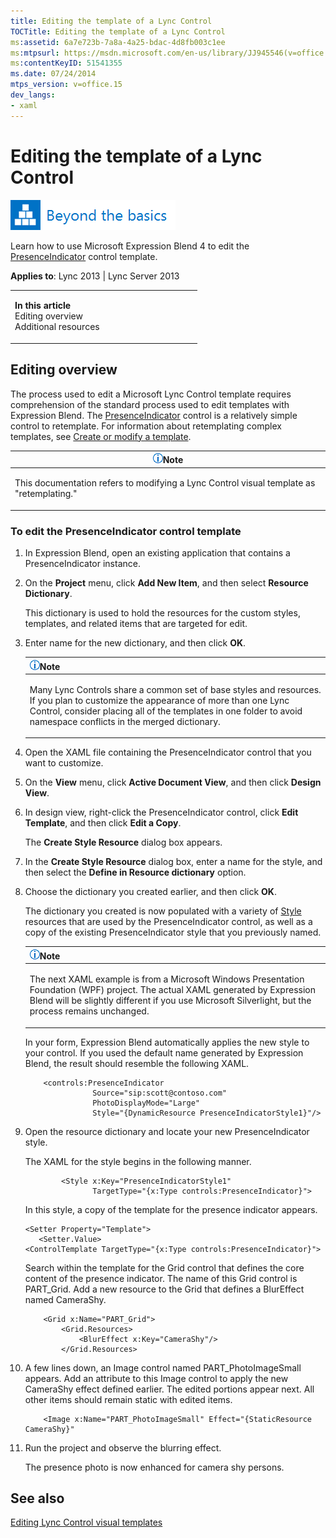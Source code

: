 ```yaml
---
title: Editing the template of a Lync Control
TOCTitle: Editing the template of a Lync Control
ms:assetid: 6a7e723b-7a8a-4a25-bdac-4d8fb003c1ee
ms:mtpsurl: https://msdn.microsoft.com/en-us/library/JJ945546(v=office.15)
ms:contentKeyID: 51541355
ms.date: 07/24/2014
mtps_version: v=office.15
dev_langs:
- xaml
---
```


# Editing the template of a Lync Control

![Beyond the basics topic](images/JJ937254.mod_icon_beyondbasics_long(Office.15).png "Beyond the basics topic")

Learn how to use Microsoft Expression Blend 4 to edit the [PresenceIndicator](https://msdn.microsoft.com/en-us/library/hh345947\(v=office.15\)) control template.



**Applies to**: Lync 2013 | Lync Server 2013

<table>
<colgroup>
<col style="width: 50%" />
<col style="width: 50%" />
</colgroup>
<tbody>
<tr class="odd">
<td><p><strong>In this article</strong><br />
Editing overview<br />
Additional resources</p></td>
<td><p></p></td>
</tr>
</tbody>
</table>

## Editing overview

The process used to edit a Microsoft Lync Control template requires comprehension of the standard process used to edit templates with Expression Blend. The [PresenceIndicator](https://msdn.microsoft.com/en-us/library/hh345947\(v=office.15\)) control is a relatively simple control to retemplate. For information about retemplating complex templates, see [Create or modify a template](http://msdn.microsoft.com/en-us/library/cc294908\(v=expression.40\).aspx).

<table>
<colgroup>
<col style="width: 100%" />
</colgroup>
<thead>
<tr class="header">
<th><img src="images/JJ933112.alert_note(Office.15).gif" title="Note" alt="Note" /><strong>Note</strong></th>
</tr>
</thead>
<tbody>
<tr class="odd">
<td><p>This documentation refers to modifying a Lync Control visual template as &quot;retemplating.&quot;</p></td>
</tr>
</tbody>
</table>

### To edit the PresenceIndicator control template

1.  In Expression Blend, open an existing application that contains a PresenceIndicator instance.

2.  On the **Project** menu, click **Add New Item**, and then select **Resource Dictionary**.
    
    This dictionary is used to hold the resources for the custom styles, templates, and related items that are targeted for edit.

3.  Enter name for the new dictionary, and then click **OK**.
    
    <table>
    <colgroup>
    <col style="width: 100%" />
    </colgroup>
    <thead>
    <tr class="header">
    <th><img src="images/JJ933112.alert_note(Office.15).gif" title="Note" alt="Note" /><strong>Note</strong></th>
    </tr>
    </thead>
    <tbody>
    <tr class="odd">
    <td><p>Many Lync Controls share a common set of base styles and resources. If you plan to customize the appearance of more than one Lync Control, consider placing all of the templates in one folder to avoid namespace conflicts in the merged dictionary.</p></td>
    </tr>
    </tbody>
    </table>

4.  Open the XAML file containing the PresenceIndicator control that you want to customize.

5.  On the **View** menu, click **Active Document View**, and then click **Design View**.

6.  In design view, right-click the PresenceIndicator control, click **Edit Template**, and then click **Edit a Copy**.
    
    The **Create Style Resource** dialog box appears.

7.  In the **Create Style Resource** dialog box, enter a name for the style, and then select the **Define in Resource dictionary** option.

8.  Choose the dictionary you created earlier, and then click **OK**.
    
    The dictionary you created is now populated with a variety of [Style](http://msdn2.microsoft.com/en-us/library/ms600899) resources that are used by the PresenceIndicator control, as well as a copy of the existing PresenceIndicator style that you previously named.
    
    <table>
    <colgroup>
    <col style="width: 100%" />
    </colgroup>
    <thead>
    <tr class="header">
    <th><img src="images/JJ933112.alert_note(Office.15).gif" title="Note" alt="Note" /><strong>Note</strong></th>
    </tr>
    </thead>
    <tbody>
    <tr class="odd">
    <td><p>The next XAML example is from a Microsoft Windows Presentation Foundation (WPF) project. The actual XAML generated by Expression Blend will be slightly different if you use Microsoft Silverlight, but the process remains unchanged.</p></td>
    </tr>
    </tbody>
    </table>
    
    In your form, Expression Blend automatically applies the new style to your control. If you used the default name generated by Expression Blend, the result should resemble the following XAML.
    
    ```xaml
        <controls:PresenceIndicator 
                   Source="sip:scott@contoso.com" 
                   PhotoDisplayMode="Large" 
                   Style="{DynamicResource PresenceIndicatorStyle1}"/>
    ```

9.  Open the resource dictionary and locate your new PresenceIndicator style.
    
    The XAML for the style begins in the following manner.
    
    ```xaml
            <Style x:Key="PresenceIndicatorStyle1" 
                   TargetType="{x:Type controls:PresenceIndicator}">
    ```
    
    In this style, a copy of the template for the presence indicator appears.
    
    ```xaml
    <Setter Property="Template">
       <Setter.Value>
    <ControlTemplate TargetType="{x:Type controls:PresenceIndicator}">
    ```
    
    Search within the template for the Grid control that defines the core content of the presence indicator. The name of this Grid control is PART\_Grid. Add a new resource to the Grid that defines a BlurEffect named CameraShy.
    
    ```xaml
        <Grid x:Name="PART_Grid">
            <Grid.Resources>
                <BlurEffect x:Key="CameraShy"/>
            </Grid.Resources>
    ```

10. A few lines down, an Image control named PART\_PhotoImageSmall appears. Add an attribute to this Image control to apply the new CameraShy effect defined earlier. The edited portions appear next. All other items should remain static with edited items.
    
    ```xaml
        <Image x:Name="PART_PhotoImageSmall" Effect="{StaticResource CameraShy}"
    ```

11. Run the project and observe the blurring effect.
    
    The presence photo is now enhanced for camera shy persons.

## See also

[Editing Lync Control visual templates](editing-lync-control-visual-templates.md)

